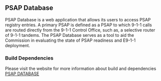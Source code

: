 ## PSAP Database
PSAP Database is a web application that allows its users to access PSAP registry entries. A primary PSAP is defined as a PSAP to which 9-1-1 calls are routed directly from the 9-1-1 Control Office, such as, a selective router of 9-1-1 tandems. The PSAP Database serves as a tool to aid the Commission in evaluating the state of PSAP readiness and E9-1-1 deployment. 

### Build Dependencies 

Please visit the website for more information about build and dependencies [PSAP DATABASE](http://104.131.71.236/)




